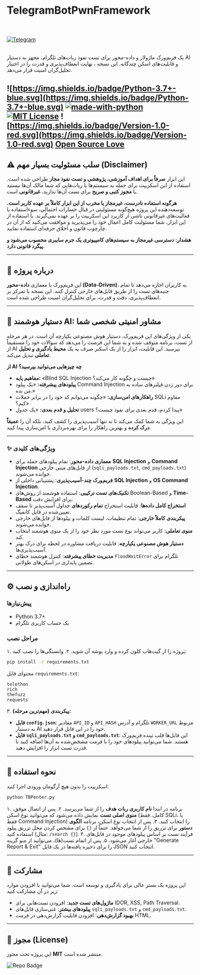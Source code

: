 # TelegramBotPwnFramework
<div align="left">
  <br><br>
  <a href="https://t.me/NullError_ir" target="_blank">
    <img src="https://img.shields.io/badge/Telegram-black?style=for-the-badge&logo=Telegram" alt="Telegram" />
  </a>
</div>
<br>

یک فریم‌ورک ماژولار و داده-محور برای تست نفوذ ربات‌های تلگرام، مجهز به دستیار AI و قابلیت‌های اسکن چندگانه. این نسخه ، نهایت انعطاف‌پذیری و قدرت را در اختیار تحلیل‌گران امنیت قرار می‌دهد.

![https://img.shields.io/badge/Python-3.7+-blue.svg](https://img.shields.io/badge/Python-3.7+-blue.svg)
[![made-with-python](https://img.shields.io/badge/Made%20with-Python-1f425f.svg)](https://www.python.org/)
[![MIT License](https://img.shields.io/badge/License-MIT-green.svg)](https://choosealicense.com/licenses/mit/)
![https://img.shields.io/badge/Version-1.0-red.svg](https://img.shields.io/badge/Version-1.0-red.svg)
[Open Source Love](https://badges.frapsoft.com/os/v1/open-source.png?v=103)
---

## ⚠️ سلب مسئولیت بسیار مهم (Disclaimer)

این ابزار **صرفاً برای اهداف آموزشی، پژوهشی و تست نفوذ مجاز** طراحی شده است. استفاده از این اسکریپت برای حمله به سیستم‌ها یا ربات‌هایی که شما مالک آن‌ها نیستید یا **مجوز کتبی و صریح** برای تست آن‌ها ندارید، **غیرقانونی** است.

**هرگونه استفاده نادرست، غیرمجاز یا مخرب از این ابزار کاملاً بر عهده کاربر است.** توسعه‌دهنده این پروژه هیچ‌گونه مسئولیتی در قبال خسارات احتمالی، سوءاستفاده یا فعالیت‌های غیرقانونی ناشی از کاربرد این اسکریپت را بر عهده نمی‌گیرند. با استفاده از این ابزار، شما مسئولیت کامل اعمال خود را می‌پذیرید و موافقت می‌کنید که از آن در چارچوب قانون و اخلاق حرفه‌ای استفاده نمایید.

**هشدار: دسترسی غیرمجاز به سیستم‌های کامپیوتری یک جرم سایبری محسوب می‌شود و پیگرد قانونی دارد.**

---

## 🎯 درباره پروژه

این فریم‌ورک با معماری **داده-محور (Data-Driven)**، به کاربران اجازه می‌دهد تا تمام جنبه‌های تست را از طریق فایل‌های خارجی کنترل کنند. این نسخه با تمرکز بر انعطاف‌پذیری، دقت و قدرت، برای تحلیل‌گران امنیت طراحی شده است.

---

## 🧠 دستیار هوشمند AI: مشاور امنیتی شخصی شما

یکی از ویژگی‌های این فریم‌ورک، دستیار هوش مصنوعی یکپارچه آن است. در هر مرحله از تست، برنامه متوقف شده و به شما این فرصت را می‌دهد که سوالات خود را مستقیماً از AI بپرسید. این قابلیت، ابزار را از یک اسکنر صرف به یک **محیط یادگیری و تحلیل تعاملی** تبدیل می‌کند.

**از AI چه چیزهایی می‌توانید بپرسید؟**
- **مفاهیم پایه:** «Blind SQL Injection چیست و چگونه کار می‌کند؟»
- **پیلودهای پیشرفته:** «یک پیلود Command Injection برای دور زدن فیلترهای ساده به من بده.»
- **راهکارهای امن‌سازی:** «چگونه می‌توانم کد خود را در برابر حملات SQLi مقاوم کنم؟»
- **تحلیل و قدم بعدی:** «یک جدول users پیدا کردم، قدم بعدی برای نفوذ چیست؟»

این ویژگی به شما کمک می‌کند تا نه تنها آسیب‌پذیری را کشف کنید، بلکه آن را **عمیقاً درک کرده** و بهترین راهکار را برای بهره‌برداری یا امن‌سازی پیدا کنید.

---

### ✨ ویژگی‌های کلیدی 

- **معماری داده-محور**: تمام پیلودهای حمله برای **SQL Injection** و **Command Injection** از فایل‌های متنی خارجی (`sqli_payloads.txt`, `cmd_payloads.txt`) خوانده می‌شوند.
- **فریم‌ورک چند-آسیب‌پذیری**: پشتیبانی داخلی از **SQL Injection** و **OS Command Injection**.
- **تکنیک‌های تست ترکیبی**: استفاده هوشمند از روش‌های Boolean-Based و **Time-Based** برای افزایش دقت.
- **استخراج کامل داده‌ها**: قابلیت استخراج **تمام رکوردهای** جداول آسیب‌پذیر تا سقف تعیین‌شده در فایل کانفیگ.
- **پیکربندی کاملاً خارجی**: تمام تنظیمات، لیست کلمات و پیلودها از فایل‌های خارجی خوانده می‌شوند.
- **منوی تعاملی**: کاربر می‌تواند نوع تست مورد نظر خود را از یک منوی هوشمند انتخاب کند.
- **دستیار هوش مصنوعی یکپارچه**: قابلیت دریافت مشاوره در لحظه برای درک بهتر آسیب‌پذیری‌ها.
- **مدیریت خطای پیشرفته**: کنترل هوشمند خطای `FloodWaitError` تلگرام برای تضمین پایداری در اسکن‌های طولانی.

---

## ⚙️ راه‌اندازی و نصب

### پیش‌نیازها

- Python 3.7+
- یک حساب کاربری تلگرام

### مراحل نصب

۱. پروژه را از گیت‌هاب کلون کرده و وارد پوشه آن شوید.
۲. وابستگی‌ها را نصب کنید:

```bash
pip install -r requirements.txt
```
محتوای فایل `requirements.txt`:
```
telethon
rich
thefuzz
requests
```

۳. **پیکربندی (مهم‌ترین مرحله):**
   - **فایل `config.json`**: مقادیر `API_ID` و `API_HASH` تلگرام و آدرس `WORKER_URL` مربوط به دستیار AI خود را در این فایل قرار دهید.
   - **فایل `sqli_payloads.txt` و `cmd_payloads.txt`**: این فایل‌ها قلب تپنده فریم‌ورک هستند. شما می‌توانید پیلودهای خود را با فرمت مشخص‌شده به آن‌ها اضافه کنید تا قدرت تست ابزار را افزایش دهید.

---

## 🚀 نحوه استفاده

اسکریپت را بدون هیچ آرگومان ورودی اجرا کنید:

```bash
python TBPenter.py
```

۱. برنامه در ابتدا **نام کاربری ربات هدف** را از شما می‌پرسد.
۲. پس از اتصال موفق، **منوی اصلی تست** نمایش داده می‌شود که می‌توانید نوع اسکن (کامل، فقط SQLi، یا فقط Command Injection) را انتخاب کنید.
۳. پس از انتخاب نوع اسکن، برنامه **الگوی دستور** برای تزریق را از شما می‌خواهد. حتماً از `{}` برای مشخص کردن محل تزریق پیلود استفاده کنید (مثال: `/search {}`).
۴. فرآیند تست بر اساس پیلودهای موجود در فایل‌های خارجی آغاز می‌شود.
۵. پس از اتمام تست(ها)، می‌توانید از منو گزینه "Generate Report & Exit" را برای ذخیره یافته‌ها در یک فایل JSON انتخاب کنید.

---

## 🤝 مشارکت

این پروژه یک بستر عالی برای یادگیری و توسعه است. شما می‌توانید با افزودن موارد زیر در آن مشارکت کنید:
- **ماژول‌های تست جدید**: افزودن تست‌هایی برای IDOR, XSS, Path Traversal.
- **پیلودهای بیشتر**: غنی‌سازی فایل‌های `sqli_payloads.txt` و `cmd_payloads.txt`.
- **بهبود گزارش‌دهی**: افزودن قابلیت گزارش‌دهی در فرمت HTML.

---

## 📄 مجوز (License)

این پروژه تحت مجوز **MIT** منتشر شده است.

![Repo Badge](https://visitor-badge.laobi.icu/badge?page_id=null-err0r.TBPenter) 
